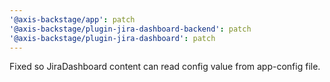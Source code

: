 ```yaml
---
'@axis-backstage/app': patch
'@axis-backstage/plugin-jira-dashboard-backend': patch
'@axis-backstage/plugin-jira-dashboard': patch
---
```


Fixed so JiraDashboard content can read config value from app-config file.
